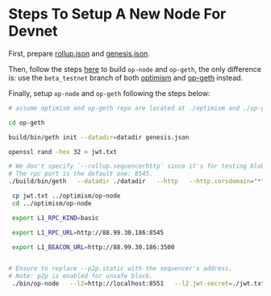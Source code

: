 
# Steps To Setup A New Node For Devnet

First, prepare [rollup.json](./assets/testnet_rollup.json) and [genesis.json](./assets/testnet_genesis.json).

Then, follow the steps [here](https://docs.optimism.io/builders/chain-operators/tutorials/create-l2-rollup) to build `op-node` and `op-geth`, the only difference is: use the `beta_testnet` branch of both [optimism](https://github.com/ethstorage/optimism/tree/devnet) and [op-geth](https://github.com/ethstorage/op-geth/tree/devnet) instead.

Finally, setup `op-node` and `op-geth` following the steps below:

```bash
# assume optimism and op-geth repo are located at ./optimism and ./op-geth

cd op-geth

build/bin/geth init --datadir=datadir genesis.json

openssl rand -hex 32 > jwt.txt

# We don't specify `--rollup.sequencerhttp` since it's for testing blob archiver only.
# The rpc port is the default one: 8545.
./build/bin/geth   --datadir ./datadir   --http   --http.corsdomain="*"   --http.vhosts="*"   --http.addr=0.0.0.0   --http.api=web3,debug,eth,txpool,net,engine   --ws   --ws.addr=0.0.0.0   --ws.port=8546   --ws.origins="*"   --ws.api=debug,eth,txpool,net,engine   --syncmode=full   --gcmode=archive   --nodiscover   --maxpeers=0   --networkid=42069   --authrpc.vhosts="*"   --authrpc.addr=0.0.0.0   --authrpc.port=8551   --authrpc.jwtsecret=./jwt.txt   --rollup.disabletxpoolgossip=true --enablel2blob

 cp jwt.txt ../optimism/op-node 
 cd ../optimism/op-node

 export L1_RPC_KIND=basic

 export L1_RPC_URL=http://88.99.30.186:8545

 export L1_BEACON_URL=http://88.99.30.186:3500


# Ensure to replace --p2p.static with the sequencer's address.
# Note: p2p is enabled for unsafe block.
 ./bin/op-node   --l2=http://localhost:8551   --l2.jwt-secret=./jwt.txt   --verifier.l1-confs=4   --rollup.config=./rollup.json   --rpc.addr=0.0.0.0   --rpc.port=8547   --p2p.static=/ip4/65.109.20.29/tcp/9003/p2p/16Uiu2HAmP3KorAMS1DC5SdDEcNGwhMFKuoyvZzBSWXdqysZgrxQ7 --p2p.listen.ip=0.0.0.0 --p2p.listen.tcp=9003 --p2p.listen.udp=9003  --p2p.no-discovery --p2p.sync.onlyreqtostatic --rpc.enable-admin   --l1=$L1_RPC_URL   --l1.rpckind=$L1_RPC_KIND --l1.beacon=$L1_BEACON_URL --l1.beacon-archiver=http://65.108.236.27:9645

```